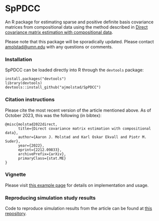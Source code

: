 # SpPDCC
An R package for estimating sparse and positive definite basis covariance matrices from compositional data using the method described in [Direct covariance matrix estimation with compositional data](https://arxiv.org/abs/2212.09833). 

Please note that this package will be sporadically updated. Please contact amolstad@umn.edu with any questions or comments. 

### Installation
SpPDCC can be loaded directly into R through the `devtools` package:
```{r}
install.packages("devtools")
library(devtools)
devtools::install_github("ajmolstad/SpPDCC")
```
### Citation instructions
Please cite the most recent version of the article mentioned above. As of October 2023, this was the following (in bibtex): 
```
@misc{molstad2022direct,
      title={Direct covariance matrix estimation with compositional data}, 
      author={Aaron J. Molstad and Karl Oskar Ekvall and Piotr M. Suder},
      year={2022},
      eprint={2212.09833},
      archivePrefix={arXiv},
      primaryClass={stat.ME}
}
```
### Vignette
Please visit [this example page](https://ajmolstad.github.io/docs/SpPDCCExample.html) for details on implementation and usage. 


### Reproducing simulation study results
Code to reproduce simulation results from the article can be found at [this repository](https://github.com/ajmolstad/CompositionalCovariance).
